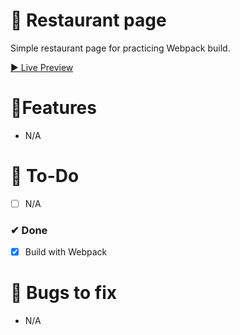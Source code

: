 # 🎨 Restaurant page

Simple restaurant page for practicing Webpack build.

[▶ Live Preview](https://petromirkolev.github.io/odin-restaurant/)

# 🚀Features

- N/A

# 🔨 To-Do

- [ ] N/A

### ✔ Done

- [x] Build with Webpack

# 📖 Bugs to fix

- N/A
